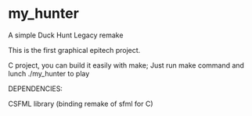 # my_hunter
A simple Duck Hunt Legacy remake

This is the first graphical epitech project.

C project, you can build it easily with make;
Just run make command and lunch ./my_hunter to play

DEPENDENCIES:

CSFML library (binding remake of sfml for C)
